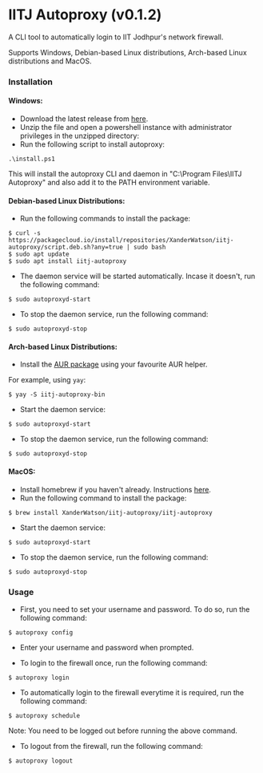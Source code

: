 # IITJ Autoproxy (v0.1.2)

A CLI tool to automatically login to IIT Jodhpur's network firewall.

Supports Windows, Debian-based Linux distributions, Arch-based Linux distributions and MacOS.

### Installation 

#### Windows:

- Download the latest release from [here](https://github.com/XanderWatson/iitj-autoproxy/releases).
- Unzip the file and open a powershell instance with administrator privileges in the unzipped directory:
- Run the following script to install autoproxy:

```
.\install.ps1
```

This will install the autoproxy CLI and daemon in "C:\Program Files\IITJ Autoproxy\" and also add it to the PATH environment variable.

#### Debian-based Linux Distributions:

- Run the following commands to install the package:

```
$ curl -s https://packagecloud.io/install/repositories/XanderWatson/iitj-autoproxy/script.deb.sh?any=true | sudo bash
$ sudo apt update
$ sudo apt install iitj-autoproxy
```

- The daemon service will be started automatically. Incase it doesn't, run the following command:

```
$ sudo autoproxyd-start
```

- To stop the daemon service, run the following command:

```
$ sudo autoproxyd-stop
```

#### Arch-based Linux Distributions:

- Install the [AUR package](https://aur.archlinux.org/packages/iitj-autoproxy-bin/) using your favourite AUR helper.

For example, using `yay`:
```
$ yay -S iitj-autoproxy-bin
```

- Start the daemon service:

```
$ sudo autoproxyd-start
```

- To stop the daemon service, run the following command:

```
$ sudo autoproxyd-stop
```

#### MacOS:

- Install homebrew if you haven't already. Instructions [here](https://brew.sh/).
- Run the following command to install the package:

```
$ brew install XanderWatson/iitj-autoproxy/iitj-autoproxy
```

- Start the daemon service:

```
$ sudo autoproxyd-start
```

- To stop the daemon service, run the following command:

```
$ sudo autoproxyd-stop
```

### Usage

- First, you need to set your username and password. To do so, run the following command:

```
$ autoproxy config
```

- Enter your username and password when prompted.


- To login to the firewall once, run the following command:

```
$ autoproxy login
```

- To automatically login to the firewall everytime it is required, run the following command:

```
$ autoproxy schedule
```

Note: You need to be logged out before running the above command.

- To logout from the firewall, run the following command:

```
$ autoproxy logout
```
